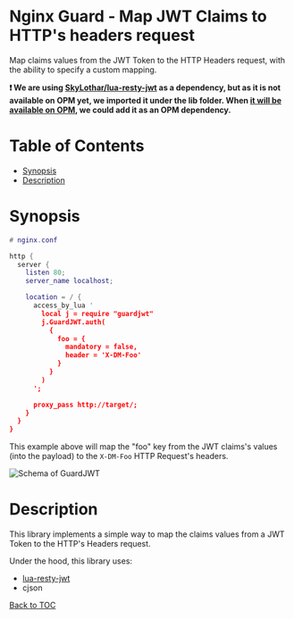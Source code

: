 Nginx Guard - Map JWT Claims to HTTP's headers request
====

Map claims values from the JWT Token to the HTTP Headers request, with
the ability to specify a custom mapping.

**:exclamation: We are using [SkyLothar/lua-resty-jwt](https://github.com/SkyLothar/lua-resty-jwt) as a
dependency, but as it is not available on OPM yet, we imported it under the lib
folder. When [it will be available on OPM](https://github.com/SkyLothar/lua-resty-jwt/issues/55), we could add it as an OPM dependency.**

Table of Contents
=================

* [Synopsis](#synopsis)
* [Description](#description)

Synopsis
========

```lua
# nginx.conf

http {
  server {
    listen 80;
    server_name localhost;

    location = / {
      access_by_lua '
        local j = require "guardjwt"
        j.GuardJWT.auth(
          {
            foo = {
              mandatory = false,
              header = 'X-DM-Foo'
            }
          }
        )
      ';

      proxy_pass http://target/;
    }
  }
}
```

This example above will map the "foo" key from the JWT claims's values (into the
payload) to the `X-DM-Foo` HTTP Request's headers.

![Schema of GuardJWT](https://raw.githubusercontent.com/dailymotion/lua-nginx-guard-jwt/master/doc/guardjwt.jpg)

Description
===========

This library implements a simple way to map the claims values from a JWT Token
to the HTTP's Headers request.

Under the hood, this library uses:
* [lua-resty-jwt](https://github.com/SkyLothar/lua-resty-jwt)
* cjson

[Back to TOC](#table-of-contents)
